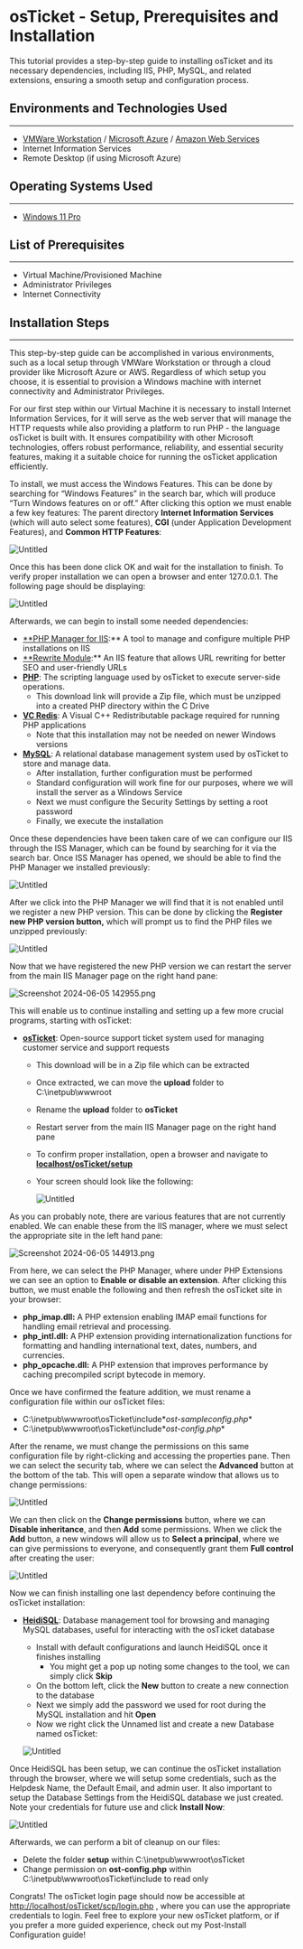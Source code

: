 # osTicket - Setup, Prerequisites and Installation


This tutorial provides a step-by-step guide to installing osTicket and its necessary dependencies, including IIS, PHP, MySQL, and related extensions, ensuring a smooth setup and configuration process.

## Environments and Technologies Used

---

- [VMWare Workstation](https://www.vmware.com/content/vmware/vmware-published-sites/us/products/workstation-player/workstation-player-evaluation.html.html.html) / [Microsoft Azure](https://azure.microsoft.com/en-us/free) / [Amazon Web Services](https://aws.amazon.com/)
- Internet Information Services
- Remote Desktop (if using Microsoft Azure)

## Operating Systems Used

---

- [Windows 11 Pro](https://www.microsoft.com/software-download/windows11)

## List of Prerequisites

---

- Virtual Machine/Provisioned Machine
- Administrator Privileges
- Internet Connectivity

## Installation Steps

---

This step-by-step guide can be accomplished in various environments, such as a local setup through VMWare Workstation or through a cloud provider like Microsoft Azure or AWS. Regardless of which setup you choose, it is essential to provision a Windows machine with internet connectivity and Administrator Privileges. 

For our first step within our Virtual Machine it is necessary to install Internet Information Services, for it will serve as the web server that will manage the HTTP requests while also providing a platform to run PHP - the language osTicket is built with. It ensures compatibility with other Microsoft technologies, offers robust performance, reliability, and essential security features, making it a suitable choice for running the osTicket application efficiently.

To install, we must access the Windows Features. This can be done by searching for “Windows Features” in the search bar, which will produce “Turn Windows features on or off.” After clicking this option we must enable a few key features: The parent directory **Internet Information Services** (which will auto select some features), **CGI** (under Application Development Features), and **Common HTTP Features**: 

![Untitled](osTicket%20-%20Setup,%20Prerequisites%20and%20Installation%20723921867d5f49a6b8e061f3a5b5012b/Untitled.png)

Once this has been done click OK and wait for the installation to finish. To verify proper installation we can open a browser and enter 127.0.0.1. The following page should be displaying:  

![Untitled](osTicket%20-%20Setup,%20Prerequisites%20and%20Installation%20723921867d5f49a6b8e061f3a5b5012b/Untitled%201.png)

Afterwards, we can begin to install some needed dependencies: 

- [**PHP Manager for IIS](https://drive.google.com/file/d/1RHsNd4eWIOwaNpj3JW4vzzmzNUH86wY_/view):** A tool to manage and configure multiple PHP installations on IIS
- [**Rewrite Module](https://drive.google.com/file/d/1tIK9GZBKj1JyUP87eewxgdNqn9pZmVmY/view):** An IIS feature that allows URL rewriting for better SEO and user-friendly URLs
- [**PHP**](https://drive.google.com/file/d/1snNMtLdCOpMtkCyD4mvl9yOOmvVIp9fP/view): The scripting language used by osTicket to execute server-side operations.
    - This download link will provide a Zip file, which must be unzipped into a created PHP directory within the C Drive
- [**VC Redis**](https://drive.google.com/file/d/1s1OsGF3-ioO0_9LYizPRiVuIkb3lFJgH/view): A Visual C++ Redistributable package required for running PHP applications
    - Note that this installation may not be needed on newer Windows versions
- [**MySQL**](https://drive.google.com/file/d/1_OWh9p7VQLcrB0q_V7qT8yHl0xo5gv7z/view): A relational database management system used by osTicket to store and manage data.
    - After installation, further configuration must be performed
    - Standard configuration will work fine for our purposes, where we will install the server as a Windows Service
    - Next we must configure the Security Settings by setting a root password
    - Finally, we execute the installation

Once these dependencies have been taken care of we can configure our IIS through the ISS Manager, which can be found by searching for it via the search bar. Once ISS Manager has opened, we should be able to find the PHP Manager we installed previously: 

![Untitled](osTicket%20-%20Setup,%20Prerequisites%20and%20Installation%20723921867d5f49a6b8e061f3a5b5012b/Untitled%202.png)

After we click into the PHP Manager we will find that it is not enabled until we register a new PHP version. This can be done by clicking the **Register new PHP version button,** which will prompt us to find the PHP files we unzipped previously: 

![Untitled](osTicket%20-%20Setup,%20Prerequisites%20and%20Installation%20723921867d5f49a6b8e061f3a5b5012b/Untitled%203.png)

Now that we have registered the new PHP version we can restart the server from the main IIS Manager page on the right hand pane: 

![Screenshot 2024-06-05 142955.png](osTicket%20-%20Setup,%20Prerequisites%20and%20Installation%20723921867d5f49a6b8e061f3a5b5012b/Screenshot_2024-06-05_142955.png)

This will enable us to continue installing and setting up a few more crucial programs, starting with osTicket:

- [**osTicket**](https://drive.google.com/drive/folders/1APMfNyfNzcxZC6EzdaNfdZsUwxWYChf6): Open-source support ticket system used for managing customer service and support requests
    - This download will be in a Zip file which can be extracted
    - Once extracted, we can move the **upload** folder to C:\\inetpub\\wwwroot
    - Rename the **upload** folder to **osTicket**
    - Restart server from the main IIS Manager page on the right hand pane
    - To confirm proper installation, open a browser and navigate to [**localhost/osTicket/setup**](http://localhost/osTicket/setup)
    - Your screen should look like the following:
        
        ![Untitled](osTicket%20-%20Setup,%20Prerequisites%20and%20Installation%20723921867d5f49a6b8e061f3a5b5012b/Untitled%204.png)
        
    

As you can probably note, there are various features that are not currently enabled. We can enable these from the IIS manager, where we must select the appropriate site in the left hand pane:

![Screenshot 2024-06-05 144913.png](osTicket%20-%20Setup,%20Prerequisites%20and%20Installation%20723921867d5f49a6b8e061f3a5b5012b/Screenshot_2024-06-05_144913.png)

From here, we can select the PHP Manager, where under PHP Extensions we can see an option to **Enable or disable an extension**. After clicking this button, we must enable the following and then refresh the osTicket site in your browser:

- **php_imap.dll:** A PHP extension enabling IMAP email functions for handling email retrieval and processing.
- **php_intl.dll:** A PHP extension providing internationalization functions for formatting and handling international text, dates, numbers, and currencies.
- **php_opcache.dll:** A PHP extension that improves performance by caching precompiled script bytecode in memory.

Once we have confirmed the feature addition, we must rename a configuration file within our osTicket files:

- C:\inetpub\wwwroot\osTicket\include\**ost-sampleconfig.php**
- C:\inetpub\wwwroot\osTicket\include\**ost-config.php**

After the rename, we must change the permissions on this same configuration file by right-clicking and accessing the properties pane. Then we can select the security tab, where we can select the **Advanced** button at the bottom of the tab. This will open a separate window that allows us to change permissions: 

![Untitled](osTicket%20-%20Setup,%20Prerequisites%20and%20Installation%20723921867d5f49a6b8e061f3a5b5012b/Untitled%205.png)

We can then click on the **Change permissions** button, where we can **Disable inheritance**, and then **Add** some permissions. When we click the **Add** button, a new windows will allow us to **Select a principal**, where we can give permissions to everyone, and consequently grant them **Full control** after creating the user: 

![Untitled](osTicket%20-%20Setup,%20Prerequisites%20and%20Installation%20723921867d5f49a6b8e061f3a5b5012b/Untitled%206.png)

Now we can finish installing one last dependency before continuing the osTicket installation: 

- [**HeidiSQL**](https://www.heidisql.com/installers/HeidiSQL_12.3.0.6589_Setup.exe): Database management tool for browsing and managing MySQL databases, useful for interacting with the osTicket database
    - Install with default configurations and launch HeidiSQL once it finishes installing
        - You might get a pop up noting some changes to the tool, we can simply click **Skip**
    - On the bottom left, click the **New** button to create a new connection to the database
    - Next we simply add the password we used for root during the MySQL installation and hit **Open**
    - Now we right click the Unnamed list and create a new Database named osTicket:
    
    ![Untitled](osTicket%20-%20Setup,%20Prerequisites%20and%20Installation%20723921867d5f49a6b8e061f3a5b5012b/Untitled%207.png)
    

Once HeidiSQL has been setup, we can continue the osTicket installation through the browser, where we will setup some credentials, such as the Helpdesk Name, the Default Email, and admin user. It also important to setup the Database Settings from the HeidiSQL database we just created. Note your credentials for future use and click **Install Now**: 

![Untitled](osTicket%20-%20Setup,%20Prerequisites%20and%20Installation%20723921867d5f49a6b8e061f3a5b5012b/Untitled%208.png)

Afterwards, we can perform a bit of cleanup on our files:

- Delete the folder **setup** within C:\inetpub\wwwroot\osTicket
- Change permission on **ost-config.php** within C:\inetpub\wwwroot\osTicket\include to read only

Congrats! The osTicket login page should now be accessible at [http://localhost/osTicket/scp/login.php](http://localhost/osTicket/scp/login.php) , where you can use the appropriate credentials to login. Feel free to explore your new osTicket platform, or if you prefer a more guided experience, check out my Post-Install Configuration guide!
